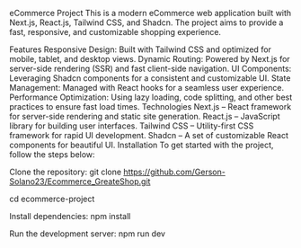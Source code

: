 eCommerce Project
This is a modern eCommerce web application built with Next.js, React.js, Tailwind CSS, and Shadcn. The project aims to provide a fast, responsive, and customizable shopping experience.

Features
Responsive Design: Built with Tailwind CSS and optimized for mobile, tablet, and desktop views.
Dynamic Routing: Powered by Next.js for server-side rendering (SSR) and fast client-side navigation.
UI Components: Leveraging Shadcn components for a consistent and customizable UI.
State Management: Managed with React hooks for a seamless user experience.
Performance Optimization: Using lazy loading, code splitting, and other best practices to ensure fast load times.
Technologies
Next.js – React framework for server-side rendering and static site generation.
React.js – JavaScript library for building user interfaces.
Tailwind CSS – Utility-first CSS framework for rapid UI development.
Shadcn – A set of customizable React components for beautiful UI.
Installation
To get started with the project, follow the steps below:

Clone the repository:
git clone https://github.com/Gerson-Solano23/Ecommerce_GreateShop.git

cd ecommerce-project

Install dependencies:
npm install

Run the development server:
npm run dev
